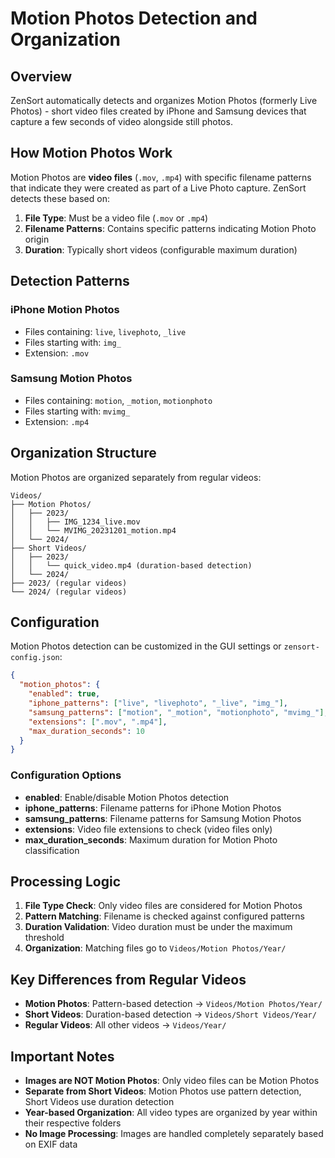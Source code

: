 # Motion Photos Detection and Organization

## Overview

ZenSort automatically detects and organizes Motion Photos (formerly Live Photos) - short video files created by iPhone and Samsung devices that capture a few seconds of video alongside still photos.

## How Motion Photos Work

Motion Photos are **video files** (`.mov`, `.mp4`) with specific filename patterns that indicate they were created as part of a Live Photo capture. ZenSort detects these based on:

1. **File Type**: Must be a video file (`.mov` or `.mp4`)
2. **Filename Patterns**: Contains specific patterns indicating Motion Photo origin
3. **Duration**: Typically short videos (configurable maximum duration)

## Detection Patterns

### iPhone Motion Photos
- Files containing: `live`, `livephoto`, `_live`
- Files starting with: `img_`
- Extension: `.mov`

### Samsung Motion Photos  
- Files containing: `motion`, `_motion`, `motionphoto`
- Files starting with: `mvimg_`
- Extension: `.mp4`

## Organization Structure

Motion Photos are organized separately from regular videos:

```
Videos/
├── Motion Photos/
│   ├── 2023/
│   │   ├── IMG_1234_live.mov
│   │   └── MVIMG_20231201_motion.mp4
│   └── 2024/
├── Short Videos/
│   ├── 2023/
│   │   └── quick_video.mp4 (duration-based detection)
│   └── 2024/
├── 2023/ (regular videos)
└── 2024/ (regular videos)
```

## Configuration

Motion Photos detection can be customized in the GUI settings or `zensort-config.json`:

```json
{
  "motion_photos": {
    "enabled": true,
    "iphone_patterns": ["live", "livephoto", "_live", "img_"],
    "samsung_patterns": ["motion", "_motion", "motionphoto", "mvimg_"],
    "extensions": [".mov", ".mp4"],
    "max_duration_seconds": 10
  }
}
```

### Configuration Options

- **enabled**: Enable/disable Motion Photos detection
- **iphone_patterns**: Filename patterns for iPhone Motion Photos
- **samsung_patterns**: Filename patterns for Samsung Motion Photos  
- **extensions**: Video file extensions to check (video files only)
- **max_duration_seconds**: Maximum duration for Motion Photo classification

## Processing Logic

1. **File Type Check**: Only video files are considered for Motion Photos
2. **Pattern Matching**: Filename is checked against configured patterns
3. **Duration Validation**: Video duration must be under the maximum threshold
4. **Organization**: Matching files go to `Videos/Motion Photos/Year/`

## Key Differences from Regular Videos

- **Motion Photos**: Pattern-based detection → `Videos/Motion Photos/Year/`
- **Short Videos**: Duration-based detection → `Videos/Short Videos/Year/`
- **Regular Videos**: All other videos → `Videos/Year/`

## Important Notes

- **Images are NOT Motion Photos**: Only video files can be Motion Photos
- **Separate from Short Videos**: Motion Photos use pattern detection, Short Videos use duration detection
- **Year-based Organization**: All video types are organized by year within their respective folders
- **No Image Processing**: Images are handled completely separately based on EXIF data
